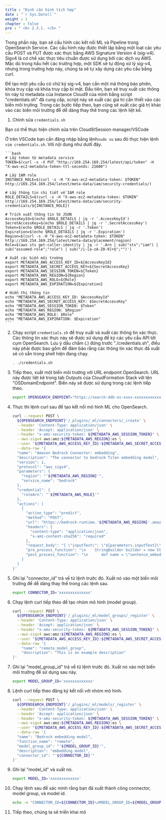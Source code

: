 ```yaml
---
title : "Định cấu hình tích hợp"
date : "`r Sys.Date()`"
weight : 1
chapter : false
pre : " <b> 2.3.1. </b> "
---
```


Trong phần này, bạn sẽ cấu hình các kết nối ML và Pipeline trong OpenSearch Service. Các cấu hình này được thiết lập bằng một loạt các yêu cầu POST và PUT được xác thực bằng AWS Signature Version 4 (sig-v4). Sigv4 là cơ chế xác thực tiêu chuẩn được sử dụng bởi các dịch vụ AWS. Mặc dù trong hầu hết các trường hợp, một SDK sẽ tự động xử lý sig-v4, nhưng trong trường hợp này, chúng ta sẽ tự xây dựng các yêu cầu bằng curl.

Để tạo một yêu cầu có chữ ký sig-v4, bạn cần một mã thông báo phiên, khóa truy cập và khóa truy cập bí mật. Đầu tiên, bạn sẽ truy xuất các thông tin này từ metadata của Instance Cloud9 của mình bằng script "credentials.sh" đã cung cấp, script này sẽ xuất các giá trị cần thiết vào các biến môi trường. Trong các bước tiếp theo, bạn cũng sẽ xuất các giá trị khác vào các biến môi trường để dễ dàng thay thế trong các lệnh liệt kê.


1. Chỉnh sửa `credentials.sh`

Bạn có thể thực hiện chỉnh sửa trên Cloud9/Session manager/VSCode

Ở trên VSCode bạn cần đăng nhập bằng lệnh`sudo su` sau đó thực hiện lệnh `vim credentials.sh`. Với nội dung như dưới đây.

    ```bash
    # Lấy token từ metadata service
    TOKEN=$(curl -s -X PUT "http://169.254.169.254/latest/api/token" -H "X-aws-ec2-metadata-token-ttl-seconds: 21600")

    # Lấy IAM role
    INSTANCE_ROLE=$(curl -s -H "X-aws-ec2-metadata-token: $TOKEN" http://169.254.169.254/latest/meta-data/iam/security-credentials/)

    # Lấy thông tin chi tiết về IAM role
    ROLE_DETAILS=$(curl -s -H "X-aws-ec2-metadata-token: $TOKEN" http://169.254.169.254/latest/meta-data/iam/security-credentials/${INSTANCE_ROLE})

    # Trích xuất thông tin từ JSON
    AccessKeyId=$(echo $ROLE_DETAILS | jq -r '.AccessKeyId')
    SecretAccessKey=$(echo $ROLE_DETAILS | jq -r '.SecretAccessKey')
    Token=$(echo $ROLE_DETAILS | jq -r '.Token')
    Expiration=$(echo $ROLE_DETAILS | jq -r '.Expiration')
    Region=$(curl -s -H "X-aws-ec2-metadata-token: $TOKEN" http://169.254.169.254/latest/meta-data/placement/region)
    Role=$(aws sts get-caller-identity | jq -r '.Arn | sub("sts";"iam") | sub("assumed-role";"role") | sub("/i-[a-zA-Z0-9]+$";"")')

    # Xuất các biến môi trường
    export METADATA_AWS_ACCESS_KEY_ID=${AccessKeyId}
    export METADATA_AWS_SECRET_ACCESS_KEY=${SecretAccessKey}
    export METADATA_AWS_SESSION_TOKEN=${Token}
    export METADATA_AWS_REGION=${Region}
    export METADATA_AWS_ROLE=${Role}
    export METADATA_AWS_EXPIRATION=${Expiration}

    # Hiển thị thông tin
    echo "METADATA_AWS_ACCESS_KEY_ID: $AccessKeyId"
    echo "METADATA_AWS_SECRET_ACCESS_KEY: $SecretAccessKey"
    echo "METADATA_AWS_SESSION_TOKEN: $Token"
    echo "METADATA_AWS_REGION: $Region"
    echo "METADATA_AWS_ROLE: $Role"
    echo "METADATA_AWS_EXPIRATION: $Expiration"
    ```
2. Chạy script `credentials.sh` để truy xuất và xuất các thông tin xác thực. Các thông tin xác thực này sẽ được sử dụng để ký các yêu cầu API tới cụm OpenSearch. Lưu ý dấu chấm (.) đứng trước "./credentials.sh", điều này phải được bao gồm để đảm bảo rằng các thông tin xác thực đã xuất sẽ có sẵn trong shell hiện đang chạy.

    ```bash
    . ./credentials.sh 
    ```

3. Tiếp theo, xuất một biến môi trường với URL endpoint OpenSearch. URL này được liệt kê trong tab Outputs của CloudFormation Stack với tên "OSDomainEndpoint". Biến này sẽ được sử dụng trong các lệnh tiếp theo.

    ```bash
    export OPENSEARCH_ENDPOINT="https://search-ddb-os-xxxx-xxxxxxxxxxxxx.us-west-2.es.amazonaws.com"
    ```

4. Thực thi lệnh curl sau để tạo kết nối mô hình ML cho OpenSearch.

    ```bash
    curl --request POST \
      ${OPENSEARCH_ENDPOINT}'/_plugins/_ml/connectors/_create' \
      --header 'Content-Type: application/json' \
      --header 'Accept: application/json' \
      --header "x-amz-security-token: ${METADATA_AWS_SESSION_TOKEN}" \
      --aws-sigv4 aws:amz:${METADATA_AWS_REGION}:es \
      --user "${METADATA_AWS_ACCESS_KEY_ID}:${METADATA_AWS_SECRET_ACCESS_KEY}" \
      --data-raw '{
      "name": "Amazon Bedrock Connector: embedding",
      "description": "The connector to bedrock Titan embedding model",
      "version": 1,
      "protocol": "aws_sigv4",
      "parameters": {
        "region": "'${METADATA_AWS_REGION}'",
        "service_name": "bedrock"
      },
      "credential": {
        "roleArn": "'${METADATA_AWS_ROLE}'"
      },
      "actions": [
        {
          "action_type": "predict",
          "method": "POST",
          "url": "https://bedrock-runtime.'${METADATA_AWS_REGION}'.amazonaws.com/model/amazon.titan-embed-text-v1/invoke",
          "headers": {
            "content-type": "application/json",
            "x-amz-content-sha256": "required"
          },
          "request_body": "{ \"inputText\": \"${parameters.inputText}\" }",
          "pre_process_function": "\n    StringBuilder builder = new StringBuilder();\n    builder.append(\"\\\"\");\n    String first = params.text_docs[0];\n    builder.append(first);\n    builder.append(\"\\\"\");\n    def parameters = \"{\" +\"\\\"inputText\\\":\" + builder + \"}\";\n    return  \"{\" +\"\\\"parameters\\\":\" + parameters + \"}\";",
          "post_process_function": "\n      def name = \"sentence_embedding\";\n      def dataType = \"FLOAT32\";\n      if (params.embedding == null || params.embedding.length == 0) {\n        return params.message;\n      }\n      def shape = [params.embedding.length];\n      def json = \"{\" +\n                 \"\\\"name\\\":\\\"\" + name + \"\\\",\" +\n                 \"\\\"data_type\\\":\\\"\" + dataType + \"\\\",\" +\n                 \"\\\"shape\\\":\" + shape + \",\" +\n                 \"\\\"data\\\":\" + params.embedding +\n                 \"}\";\n      return json;\n    "
        }
      ]
    }'
    ```

5. Ghi lại "connector_id" trả về từ lệnh trước đó. Xuất nó vào một biến môi trường để dễ dàng thay thế trong các lệnh sau.

    ```bash
    export CONNECTOR_ID='xxxxxxxxxxxxxx'
    ```

6. Chạy lệnh curl tiếp theo để tạo nhóm mô hình (model group).

    ```bash
    curl --request POST \
      ${OPENSEARCH_ENDPOINT}'/_plugins/_ml/model_groups/_register' \
      --header 'Content-Type: application/json' \
      --header 'Accept: application/json' \
      --header "x-amz-security-token: ${METADATA_AWS_SESSION_TOKEN}" \
      --aws-sigv4 aws:amz:${METADATA_AWS_REGION}:es \
      --user "${METADATA_AWS_ACCESS_KEY_ID}:${METADATA_AWS_SECRET_ACCESS_KEY}" \
      --data-raw '{
        "name": "remote_model_group",
        "description": "This is an example description"
    }'
    ```

7. Ghi lại "model_group_id" trả về từ lệnh trước đó. Xuất nó vào một biến môi trường để sử dụng sau này.

    ```bash
    export MODEL_GROUP_ID='xxxxxxxxxxxxx'
    ```

8. Lệnh curl tiếp theo đăng ký kết nối với nhóm mô hình.

    ```bash
    curl --request POST \
      ${OPENSEARCH_ENDPOINT}'/_plugins/_ml/models/_register' \
      --header 'Content-Type: application/json' \
      --header 'Accept: application/json' \
      --header "x-amz-security-token: ${METADATA_AWS_SESSION_TOKEN}" \
      --aws-sigv4 aws:amz:${METADATA_AWS_REGION}:es \
      --user "${METADATA_AWS_ACCESS_KEY_ID}:${METADATA_AWS_SECRET_ACCESS_KEY}" \
      --data-raw '{
      "name": "Bedrock embedding model",
      "function_name": "remote",
      "model_group_id": "'${MODEL_GROUP_ID}'",
      "description": "embedding model",
      "connector_id": "'${CONNECTOR_ID}'"
    }'
    ```

9. Ghi lại "model_id" và xuất nó.

    ```bash
    export MODEL_ID='xxxxxxxxxxxxx'
    ```

10. Chạy lệnh sau để xác minh rằng bạn đã xuất thành công connector, model group, và model id.

    ```bash
    echo -e "CONNECTOR_ID=${CONNECTOR_ID}\nMODEL_GROUP_ID=${MODEL_GROUP_ID}\nMODEL_ID=${MODEL_ID}"
    ```

11. Tiếp theo, chúng ta sẽ triển khai mô